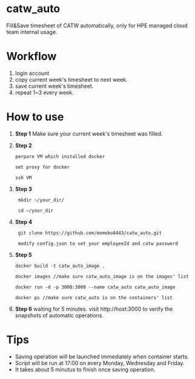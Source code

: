 # catw_auto
Fill&Save timesheet of CATW automatically, only for HPE managed cloud team internal usage.   

# Workflow
 1. login account
 2. copy current week's timesheet to next week.
 3. save current week's timesheet.
 4. repeat 1~3 every week. 

# How to use
 1. **Step 1**
 		Make sure your current week's timesheet was filled.			  

 2. **Step 2**
 
		perpare VM which installed docker
		
		set proxy for docker
		
		ssh VM
 3. **Step 3**
		 
		 mkdir ~/your_dir/  
		 
		 cd ~/your_dir
 4. **Step 4**
		 
		 git clone https://github.com/momoko8443/catw_auto.git
		 
		 modify config.json to set your employeeId and catw password
 5. **Step 5**
		
		docker build -t catw_auto_image .
		
		docker images //make sure catw_auto_image is on the images' list
		
		docker run -d -p 3000:3000 --name catw_auto catw_auto_image
		
		docker ps //make sure catw_auto is on the containers' list
 6. **Step 6**
    	waiting for 5 minutes.
    	visit http://host:3000 to verify the snapshots of automatic operations. 
    
  
# Tips

 - Saving operation will be launched immediately when container starts.  
 - Script will be run at 17:00 on every Monday,  Wednesday and Friday.
 - It takes about 5 minutus to finish once saving operation.
 